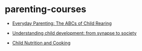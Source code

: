# parenting-courses

* [Everyday Parenting: The ABCs of Child Rearing](https://www.coursera.org/learn/everyday-parenting)

* [Understanding child development: from synapse to society](https://www.coursera.org/learn/child-development)

* [Child Nutrition and Cooking](https://www.coursera.org/learn/childnutrition)
